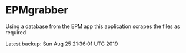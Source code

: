 # EPMgrabber
Using a database from the EPM app this application scrapes the files as required


Latest backup: Sun Aug 25 21:36:01 UTC 2019
